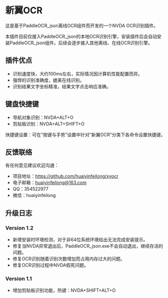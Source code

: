 # 新翼OCR

这是基于PaddleOCR_json离线OCR组件而开发的一个NVDA OCR识别插件。

本插件目前仅接入PaddleOCR_json的本地OCR识别引擎，安装插件后会自动安装PaddleOCR_json组件。后续会逐步接入其他离线、在线OCR识别引擎。

## 插件优点

* 识别速度快，大约100ms左右，实际情况因计算机性能配置而异。
* 强悍的识别准确度，媲美在线识别。
* 识别结果文字坐标精准，结果文字点击响应准确。

## 键盘快捷键

* 导航对象识别：NVDA+ALT+O
* 剪贴板识别：NVDA+ALT+SHIFT+O

快捷键设置：可在“按键与手势”设置中针对“新翼OCR”分类下各命令设置快捷键。

## 反馈联络

有任何意见建议欢迎沟通：

* 项目地址：https://github.com/huaiyinfeilong/xyocr
* 电子邮箱：huaiyinfeilong@163.com
* QQ：354522977
* 微信：huaiyinfeilong

## 升级日志

### Version 1.2

* 新增安装时环境检测，对于非64位系统环境给出无法完成安装提示。
* 修复当NVDA异常退出后，PaddleOCR_json.exe不会自动退出，继续存活的问题。
* 修复OCR识别随着识别次数增加而占用内存过大的问题。
* 修复OCR识别过程中NVDA假死问题。

### Version 1.1

* 增加剪贴板识别功能，热键：NVDA+SHIFT+ALT+O
